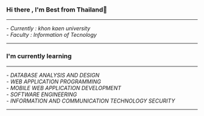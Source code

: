 ### Hi there , I'm Best from Thailand👋
<hr>
- <i>Currently : khon kaen university</i> <br>
- <i>Faculty : Information of Tecnology</i>
<hr>
<h3>I'm currently learning</h3>
<hr>
- <i>DATABASE ANALYSIS AND DESIGN</i> <br>
- <i>WEB APPLICATION PROGRAMMING</i> <br>
- <i>MOBILE WEB APPLICATION DEVELOPMENT</i> <br>
- <i>SOFTWARE ENGINEERING</i> <br>
- <i>INFORMATION AND COMMUNICATION TECHNOLOGY SECURITY</i> <br>
<hr>
